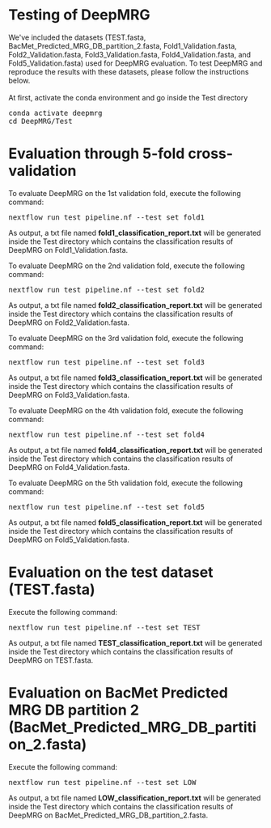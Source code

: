 # Testing of DeepMRG
We've included the datasets (TEST.fasta, BacMet_Predicted_MRG_DB_partition_2.fasta, Fold1_Validation.fasta, Fold2_Validation.fasta, Fold3_Validation.fasta, Fold4_Validation.fasta, and Fold5_Validation.fasta) used for DeepMRG evaluation. To test DeepMRG and reproduce the results with these datasets, please follow the instructions below.<br><br>
At first, activate the conda environment and go inside the Test directory
<pre>
conda activate deepmrg
cd DeepMRG/Test
</pre>
# Evaluation through 5-fold cross-validation
To evaluate DeepMRG on the 1st validation fold, execute the following command:
<pre>
nextflow run test_pipeline.nf --test_set fold1
</pre>
As output, a txt file named <b>fold1_classification_report.txt</b> will be generated inside the Test directory which contains the classification results of DeepMRG on Fold1_Validation.fasta.

To evaluate DeepMRG on the 2nd validation fold, execute the following command:
<pre>
nextflow run test_pipeline.nf --test_set fold2
</pre>
As output, a txt file named <b>fold2_classification_report.txt</b> will be generated inside the Test directory which contains the classification results of DeepMRG on Fold2_Validation.fasta.

To evaluate DeepMRG on the 3rd validation fold, execute the following command:
<pre>
nextflow run test_pipeline.nf --test_set fold3
</pre>
As output, a txt file named <b>fold3_classification_report.txt</b> will be generated inside the Test directory which contains the classification results of DeepMRG on Fold3_Validation.fasta.

To evaluate DeepMRG on the 4th validation fold, execute the following command:
<pre>
nextflow run test_pipeline.nf --test_set fold4
</pre>
As output, a txt file named <b>fold4_classification_report.txt</b> will be generated inside the Test directory which contains the classification results of DeepMRG on Fold4_Validation.fasta.

To evaluate DeepMRG on the 5th validation fold, execute the following command:
<pre>
nextflow run test_pipeline.nf --test_set fold5
</pre>
As output, a txt file named <b>fold5_classification_report.txt</b> will be generated inside the Test directory which contains the classification results of DeepMRG on Fold5_Validation.fasta.

# Evaluation on the test dataset (TEST.fasta)
Execute the following command:
<pre>
nextflow run test_pipeline.nf --test_set TEST
</pre>
As output, a txt file named <b>TEST_classification_report.txt</b> will be generated inside the Test directory which contains the classification results of DeepMRG on TEST.fasta.

# Evaluation on BacMet Predicted MRG DB partition 2 (BacMet_Predicted_MRG_DB_partition_2.fasta)
Execute the following command:
<pre>
nextflow run test_pipeline.nf --test_set LOW
</pre>
As output, a txt file named <b>LOW_classification_report.txt</b> will be generated inside the Test directory which contains the classification results of DeepMRG on BacMet_Predicted_MRG_DB_partition_2.fasta.
